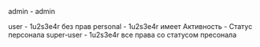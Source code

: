 admin - admin

user - 1u2s3e4r         без прав
personal - 1u2s3e4r     имеет Активность - Статус персонала
super-user - 1u2s3e4r   все права со статусом пресонала